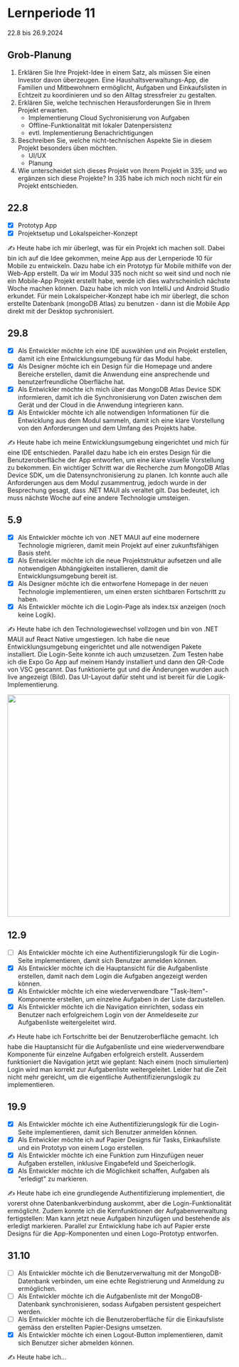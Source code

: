 # Lernperiode 11

22.8 bis 26.9.2024

## Grob-Planung

1. Erklären Sie Ihre Projekt-Idee in einem Satz, als müssen Sie einen Investor davon überzeugen.
   Eine Haushaltsverwaltungs-App, die Familien und Mitbewohnern ermöglicht, Aufgaben und Einkaufslisten in Echtzeit zu koordinieren und so den Alltag stressfreier zu gestalten.
2. Erklären Sie, welche technischen Herausforderungen Sie in Ihrem Projekt erwarten.
   - Implementierung Cloud Sychronisierung von Aufgaben
   - Offline-Funktionalität mit lokaler Datenpersistenz
   - evtl. Implementierung Benachrichtigungen
3. Beschreiben Sie, welche nicht-technischen Aspekte Sie in diesem Projekt besonders üben möchten.
   - UI/UX
   - Planung
4. Wie unterscheidet sich dieses Projekt von Ihrem Projekt in 335; und wo ergänzen sich diese Projekte?
   In 335 habe ich mich noch nicht für ein Projekt entschieden.

## 22.8

- [x] Prototyp App
- [x] Projektsetup und Lokalspeicher-Konzept

✍️ Heute habe ich mir überlegt, was für ein Projekt ich machen soll. Dabei bin ich auf die Idee gekommen, meine App aus der Lernperiode 10 für Mobile zu entwickeln. Dazu habe ich ein Prototyp für Mobile mithilfe von der Web-App erstellt. Da wir im Modul 335 noch nicht so weit sind und noch nie ein Mobile-App Projekt erstellt habe, werde ich dies wahrscheinlich nächste Woche machen können. Dazu habe ich mich von IntelliJ und Android Studio erkundet. Für mein Lokalspeicher-Konzept habe ich mir überlegt, die schon erstellte Datenbank (mongoDB Atlas) zu benutzen - dann ist die Mobile App direkt mit der Desktop sychronisiert.

## 29.8

- [x] Als Entwickler möchte ich eine IDE auswählen und ein Projekt erstellen, damit ich eine Entwicklungsumgebung für das Modul habe.
- [x] Als Designer möchte ich ein Design für die Homepage und andere Bereiche erstellen, damit die Anwendung eine ansprechende und benutzerfreundliche Oberfläche hat.
- [x] Als Entwickler möchte ich mich über das MongoDB Atlas Device SDK informieren, damit ich die Synchronisierung von Daten zwischen dem Gerät und der Cloud in die Anwendung integrieren kann.
- [x] Als Entwickler möchte ich alle notwendigen Informationen für die Entwicklung aus dem Modul sammeln, damit ich eine klare Vorstellung von den Anforderungen und dem Umfang des Projekts habe.

✍️ Heute habe ich meine Entwicklungsumgebung eingerichtet und mich für eine IDE entschieden. Parallel dazu habe ich ein erstes Design für die Benutzeroberfläche der App entworfen, um eine klare visuelle Vorstellung zu bekommen. Ein wichtiger Schritt war die Recherche zum MongoDB Atlas Device SDK, um die Datensynchronisierung zu planen. Ich konnte auch alle Anforderungen aus dem Modul zusammentrug, jedoch wurde in der Besprechung gesagt, dass .NET MAUI als veraltet gilt. Das bedeutet, ich muss nächste Woche auf eine andere Technologie umsteigen.

## 5.9

- [x] Als Entwickler möchte ich von .NET MAUI auf eine modernere Technologie migrieren, damit mein Projekt auf einer zukunftsfähigen Basis steht.
- [x] Als Entwickler möchte ich die neue Projektstruktur aufsetzen und alle notwendigen Abhängigkeiten installieren, damit die Entwicklungsumgebung bereit ist.
- [x] Als Designer möchte ich die entworfene Homepage in der neuen Technologie implementieren, um einen ersten sichtbaren Fortschritt zu haben.
- [x] Als Entwickler möchte ich die Login-Page als index.tsx anzeigen (noch keine Logik).

✍️ Heute habe ich den Technologiewechsel vollzogen und bin von .NET MAUI auf React Native umgestiegen. Ich habe die neue Entwicklungsumgebung eingerichtet und alle notwendigen Pakete installiert. Die Login-Seite konnte ich auch umzusetzen. Zum Testen habe ich die Expo Go App auf meinem Handy installiert und dann den QR-Code von VSC gescannt. Das funktionierte gut und die Änderungen wurden auch live angezeigt (Bild). Das UI-Layout dafür steht und ist bereit für die Logik-Implementierung.

<img src="https://github.com/user-attachments/assets/79881076-5b80-4b49-9451-283e6ce543b5" height="500">

## 12.9

- [ ] Als Entwickler möchte ich eine Authentifizierungslogik für die Login-Seite implementieren, damit sich Benutzer anmelden können.
- [x] Als Entwickler möchte ich die Hauptansicht für die Aufgabenliste erstellen, damit nach dem Login die Aufgaben angezeigt werden können.
- [x] Als Entwickler möchte ich eine wiederverwendbare "Task-Item"-Komponente erstellen, um einzelne Aufgaben in der Liste darzustellen.
- [x] Als Entwickler möchte ich die Navigation einrichten, sodass ein Benutzer nach erfolgreichem Login von der Anmeldeseite zur Aufgabenliste weitergeleitet wird.

✍️ Heute habe ich Fortschritte bei der Benutzeroberfläche gemacht. Ich habe die Hauptansicht für die Aufgabenliste und eine wiederverwendbare Komponente für einzelne Aufgaben erfolgreich erstellt. Ausserdem funktioniert die Navigation jetzt wie geplant: Nach einem (noch simulierten) Login wird man korrekt zur Aufgabenliste weitergeleitet. Leider hat die Zeit nicht mehr gereicht, um die eigentliche Authentifizierungslogik zu implementieren.

## 19.9

- [x] Als Entwickler möchte ich eine Authentifizierungslogik für die Login-Seite implementieren, damit sich Benutzer anmelden können.
- [x] Als Entwickler möchte ich auf Papier Designs für Tasks, Einkaufsliste und ein Prototyp von einem Logo erstellen.
- [x] Als Entwickler möchte ich eine Funktion zum Hinzufügen neuer Aufgaben erstellen, inklusive Eingabefeld und Speicherlogik.
- [x] Als Entwickler möchte ich die Möglichkeit schaffen, Aufgaben als "erledigt" zu markieren.

✍️ Heute habe ich eine grundlegende Authentifizierung implementiert, die vorerst ohne Datenbankverbindung auskommt, aber die Login-Funktionalität ermöglicht. Zudem konnte ich die Kernfunktionen der Aufgabenverwaltung fertigstellen: Man kann jetzt neue Aufgaben hinzufügen und bestehende als erledigt markieren. Parallel zur Entwicklung habe ich auf Papier erste Designs für die App-Komponenten und einen Logo-Prototyp entworfen.

## 31.10

- [ ] Als Entwickler möchte ich die Benutzerverwaltung mit der MongoDB-Datenbank verbinden, um eine echte Registrierung und Anmeldung zu ermöglichen.
- [ ] Als Entwickler möchte ich die Aufgabenliste mit der MongoDB-Datenbank synchronisieren, sodass Aufgaben persistent gespeichert werden.
- [ ] Als Entwickler möchte ich die Benutzeroberfläche für die Einkaufsliste gemäss den erstellten Papier-Designs umsetzen.
- [x] Als Entwickler möchte ich einen Logout-Button implementieren, damit sich Benutzer sicher abmelden können.

✍️ Heute habe ich...
